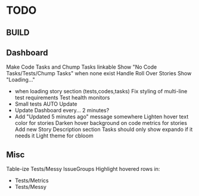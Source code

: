 TODO
====


BUILD
-----


Dashboard
---------
Make Code Tasks and Chump Tasks linkable
Show "No Code Tasks/Tests/Chump Tasks" when none exist
Handle Roll Over Stories
Show "Loading..."
  - when loading story section (tests,codes,tasks)
Fix styling of multi-line test requirements
Test health monitors
  - Small tests
AUTO Update
  - Update Dashboard every... 2 minutes?
  - Add "Updated 5 minutes ago" message somewhere
Lighten hover text color for stories
Darken hover background on code metrics for stories
Add new Story Description section
Tasks should only show expando if it needs it
Light theme for cbloom


Misc
----
Table-ize Tests/Messy IssueGroups
Highlight hovered rows in:
  - Tests/Metrics
  - Tests/Messy
